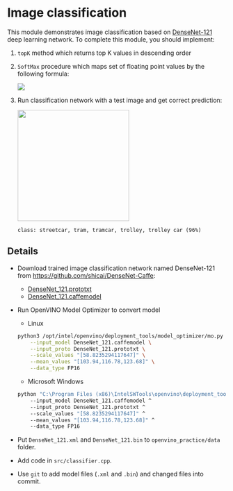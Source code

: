 # Image classification

This module demonstrates image classification based on [DenseNet-121](https://arxiv.org/abs/1608.06993)
deep learning network. To complete this module, you should implement:

1. `topK` method which returns top K values in descending order
2. `SoftMax` procedure which maps set of floating point values by the following formula:

    <img src="https://render.githubusercontent.com/render/math?math=y_{i} = \frac{e^{x_i}}{\sum_{j=1}^{N} e^{xj}}">

3. Run classification network with a test image and get correct prediction:

    <img src="../../data/tram.jpg" width="256">

    ```
    class: streetcar, tram, tramcar, trolley, trolley car (96%)
    ```

## Details

* Download trained image classification network named DenseNet-121 from https://github.com/shicai/DenseNet-Caffe:

  * [DenseNet_121.prototxt](https://raw.githubusercontent.com/shicai/DenseNet-Caffe/master/DenseNet_121.prototxt)
  * [DenseNet_121.caffemodel](https://drive.google.com/open?id=0B7ubpZO7HnlCcHlfNmJkU2VPelE)

* Run OpenVINO Model Optimizer to convert model

    * Linux
    ```bash
    python3 /opt/intel/openvino/deployment_tools/model_optimizer/mo.py \
        --input_model DenseNet_121.caffemodel \
        --input_proto DenseNet_121.prototxt \
        --scale_values "[58.8235294117647]" \
        --mean_values "[103.94,116.78,123.68]" \
        --data_type FP16
    ```

    * Microsoft Windows
    ```bat
    python "C:\Program Files (x86)\IntelSWTools\openvino\deployment_tools\model_optimizer\mo.py" ^
        --input_model DenseNet_121.caffemodel ^
        --input_proto DenseNet_121.prototxt ^
        --scale_values "[58.8235294117647]" ^
        --mean_values "[103.94,116.78,123.68]" ^
        --data_type FP16
    ```

* Put `DenseNet_121.xml` and `DenseNet_121.bin` to `openvino_practice/data` folder.

* Add code in `src/classifier.cpp`.

* Use `git` to add model files (`.xml` and `.bin`) and changed files into commit.
